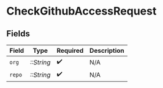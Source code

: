 # CheckGithubAccessRequest


## Fields

| Field              | Type               | Required           | Description        |
| ------------------ | ------------------ | ------------------ | ------------------ |
| `org`              | *::String*         | :heavy_check_mark: | N/A                |
| `repo`             | *::String*         | :heavy_check_mark: | N/A                |